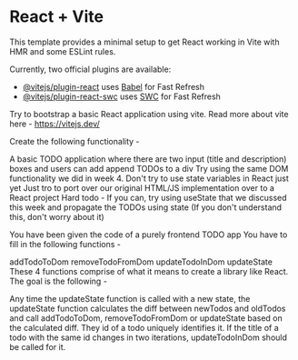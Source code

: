 # React + Vite

This template provides a minimal setup to get React working in Vite with HMR and some ESLint rules.

Currently, two official plugins are available:

-   [@vitejs/plugin-react](https://github.com/vitejs/vite-plugin-react/blob/main/packages/plugin-react/README.md) uses [Babel](https://babeljs.io/) for Fast Refresh
-   [@vitejs/plugin-react-swc](https://github.com/vitejs/vite-plugin-react-swc) uses [SWC](https://swc.rs/) for Fast Refresh

Try to bootstrap a basic React application using vite. Read more about vite here - https://vitejs.dev/

Create the following functionality -

A basic TODO application where there are two input (title and description) boxes and users can add append TODOs to a div
Try using the same DOM functionality we did in week 4. Don't try to use state variables in React just yet
Just tro to port over our original HTML/JS implementation over to a React project
Hard todo - If you can, try using useState that we discussed this week and propagate the TODOs using state (If you don't understand this, don't worry about it)

You have been given the code of a purely frontend TODO app You have to fill in the following functions -

addTodoToDom
removeTodoFromDom
updateTodoInDom
updateState
These 4 functions comprise of what it means to create a library like React. The goal is the following -

Any time the updateState function is called with a new state, the updateState function calculates the diff between newTodos and oldTodos and call addTodoToDom, removeTodoFromDom or updateState based on the calculated diff.
They id of a todo uniquely identifies it. If the title of a todo with the same id changes in two iterations, updateTodoInDom should be called for it.
